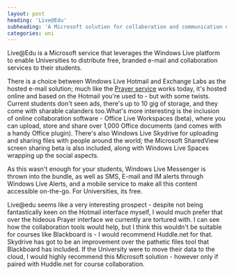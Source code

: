 ```yaml
---
layout: post
heading: 'Live@Edu'
subheading: 'A Microsoft solution for collaboration and communication on-campus'
categories: uni
---
```


Live@Edu is a Microsoft service that leverages the Windows Live platform to enable Universities to distribute free, branded e-mail and collaboration services to their students.

There is a choice between Windows Live Hotmail and Exchange Labs as the hosted e-mail solution; much like the [Prayer service](http://www.mail.reading.ac.uk) works today, it's hosted online and based on the Hotmail you're used to - but with some twists. Current students don't seen ads, there's up to 10 gig of storage, and they come with sharable calanders too.What's more interesting is the inclusion of online collaboration software - Office Live Workspaces (beta), where you can upload, store and share over 1,000 Office documents (and comes with a handy Office plugin). There's also Windows Live Skydrive for uploading and sharing files with people around the world; the Microsoft SharedView screen sharing beta is also included, along with Windows Live Spaces wrapping up the social aspects.

As this wasn't enough for your students, Windows Live Messenger is thrown into the bundle, as well as SMS, E-mail and IM alerts through Windows Live Alerts, and a mobile service to make all this content accessible on-the-go. For Universities, its free.

Live@edu seems like a very interesting prospect - despite not being fantastically keen on the Hotmail interface myself, I would much prefer that over the hideous Prayer interface we currently are tortured with. I can see how the collaboration tools would help, but I think this wouldn't be suitable for courses like Blackboard is - I would recommend Huddle.net for that. Skydrive has got to be an improvement over the pathetic files tool that Blackboard has included. If the University were to move their data to the cloud, I would highly recommend this Microsoft solution - however only if paired with Huddle.net for course collaboration.
